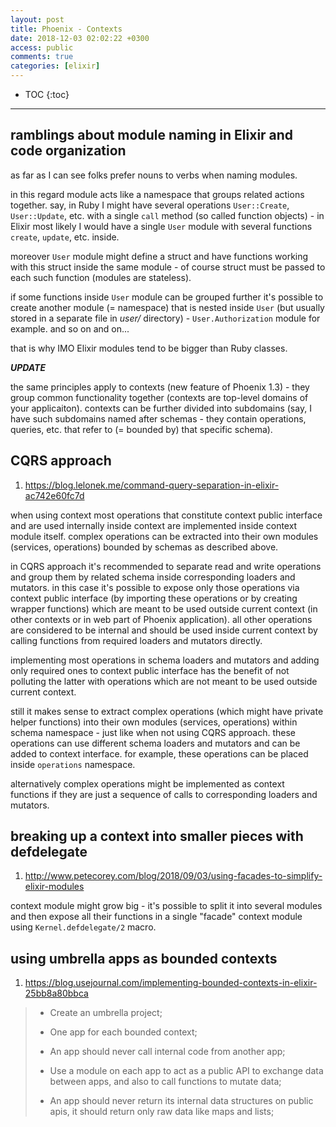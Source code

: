 ```yaml
---
layout: post
title: Phoenix - Contexts
date: 2018-12-03 02:02:22 +0300
access: public
comments: true
categories: [elixir]
---
```


<!-- more -->

* TOC
{:toc}
<hr>

ramblings about module naming in Elixir and code organization
-------------------------------------------------------------

as far as I can see folks prefer nouns to verbs when naming modules.

in this regard module acts like a namespace that groups related actions together.
say, in Ruby I might have several operations `User::Create`, `User::Update`, etc.
with a single `call` method (so called function objects) - in Elixir most likely
I would have a single `User` module with several functions `create`, `update`,
etc. inside.

moreover `User` module might define a struct and have functions working with
this struct inside the same module - of course struct must be passed to each
such function (modules are stateless).

if some functions inside `User` module can be grouped further it's possible to
create another module (= namespace) that is nested inside `User` (but usually
stored in a separate file in _user/_ directory) - `User.Authorization` module
for example. and so on and on...

that is why IMO Elixir modules tend to be bigger than Ruby classes.

***UPDATE***

the same principles apply to contexts (new feature of Phoenix 1.3) - they
group common functionality together (contexts are top-level domains of your
applicaiton). contexts can be further divided into subdomains (say, I have
such subdomains named after schemas - they contain operations, queries, etc.
that refer to (= bounded by) that specific schema).

CQRS approach
-------------

1. <https://blog.lelonek.me/command-query-separation-in-elixir-ac742e60fc7d>

when using context most operations that constitute context public interface
and are used internally inside context are implemented inside context module
itself. complex operations can be extracted into their own modules (services,
operations) bounded by schemas as described above.

in CQRS approach it's recommended to separate read and write operations and
group them by related schema inside corresponding loaders and mutators. in
this case it's possible to expose only those operations via context public
interface (by importing these operations or by creating wrapper functions)
which are meant to be used outside current context (in other contexts or in
web part of Phoenix application). all other operations are considered to be
internal and should be used inside current context by calling functions from
required loaders and mutators directly.

implementing most operations in schema loaders and mutators and adding only
required ones to context public interface has the benefit of not polluting
the latter with operations which are not meant to be used outside current
context.

still it makes sense to extract complex operations (which might have private
helper functions) into their own modules (services, operations) within schema
namespace - just like when not using CQRS approach. these operations can use
different schema loaders and mutators and can be added to context interface.
for example, these operations can be placed inside `operations` namespace.

alternatively complex operations might be implemented as context functions
if they are just a sequence of calls to corresponding loaders and mutators.

breaking up a context into smaller pieces with defdelegate
----------------------------------------------------------

1. <http://www.petecorey.com/blog/2018/09/03/using-facades-to-simplify-elixir-modules>

context module might grow big - it's possible to split it into several modules
and then expose all their functions in a single "facade" context module using
`Kernel.defdelegate/2` macro.

using umbrella apps as bounded contexts
---------------------------------------

1. <https://blog.usejournal.com/implementing-bounded-contexts-in-elixir-25bb8a80bbca>

> - Create an umbrella project;
>
> - One app for each bounded context;
>
> - An app should never call internal code from another app;
>
> - Use a module on each app to act as a public API to exchange data between
>   apps, and also to call functions to mutate data;
>
> - An app should never return its internal data structures on public apis,
>   it should return only raw data like maps and lists;
